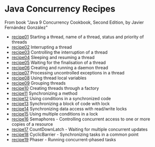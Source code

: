 # Java Concurrency Recipes

From book "Java 9 Concurrency Cookbook, Second Edition, by Javier Fernández González"

* [recipe01](/src/main/java/javathreads/recipe01/) Starting a thread, name of a thread, status and priority of threads
* [recipe02](/src/main/java/javathreads/recipe02/) Interrupting a thread
* [recipe03](/src/main/java/javathreads/recipe03/) Controlling the interruption of a thread
* [recipe04](/src/main/java/javathreads/recipe04/) Sleeping and resuming a thread
* [recipe05](/src/main/java/javathreads/recipe05/) Waiting for the finalisation of a thread
* [recipe06](/src/main/java/javathreads/recipe06/) Creating and running a daemon thread
* [recipe07](/src/main/java/javathreads/recipe07/) Processing uncontrolled exceptions in a thread
* [recipe08](/src/main/java/javathreads/recipe08/) Using thread local variables
* [recipe09](/src/main/java/javathreads/recipe09/) Grouping threads
* [recipe10](/src/main/java/javathreads/recipe10/) Creating threads through a factory
* [recipe11](/src/main/java/javathreads/recipe11/) Synchronizing a method
* [recipe12](/src/main/java/javathreads/recipe12/) Using conditions in a synchronized code
* [recipe13](/src/main/java/javathreads/recipe13/) Synchronizing a block of code with lock
* [recipe14](/src/main/java/javathreads/recipe14/) Synchronizing data access with read/write locks
* [recipe15](/src/main/java/javathreads/recipe15/) Using multiple conditions in a lock
* [recipe16](/src/main/java/javathreads/recipe16/) Semaphores - Controlling concurrent access to one or more copies of a resource
* [recipe17](/src/main/java/javathreads/recipe17/) CountDownLatch - Waiting for multiple concurrent updates
* [recipe18](/src/main/java/javathreads/recipe18/) CyclicBarrier - Synchronizing tasks in a common point
* [recipe19](/src/main/java/javathreads/recipe19/) Phaser - Running concurrent-phased tasks
